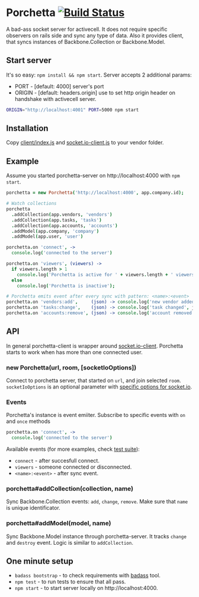 # Porchetta [![Build Status](https://circleci.com/gh/activecell/porchetta.png?circle-token=e4e94a5aa232fb270ea22a5f32a34e3db5e75b61)](https://circleci.com/gh/activecell/porchetta)

  A bad-ass socket server for activecell. It does not require specific observers on rails side and sync any type of data.
  Also it provides client, that syncs instances of Backbone.Collection or Backbone.Model.

## Start server

  It's so easy: `npm install && npm start`. Server accepts 2 additional params:

  * PORT - [default: 4000] server's port
  * ORIGIN - [default: headers.origin] use to set http origin header on handshake with activecell server.

```bash
ORIGIN="http://localhost:4001" PORT=5000 npm start
```

## Installation

  Copy [client/index.js](https://github.com/activecell/porchetta/blob/master/client/index.js) and [socket.io-client.js](https://github.com/LearnBoost/socket.io-client/blob/0.9/dist/socket.io.js) to your vendor folder.

## Example

  Assume you started porchetta-server on http://localhost:4000 with `npm start`.

```coffee
porchetta = new Porchetta('http://localhost:4000', app.company.id);

# Watch collections
porchetta
  .addCollection(app.vendors, 'vendors')
  .addCollection(app.tasks, 'tasks')
  .addCollection(app.accounts, 'accounts')
  .addModel(app.company, 'company')
  .addModel(app.user, 'user')

porchetta.on 'connect', ->
  console.log('connected to the server')

porchetta.on 'viewers', (viewers) ->
  if viewers.length > 1
    console.log('Porchetta is active for ' + viewers.length + ' viewers');
  else
    console.log('Porchetta is inactive');

# Porchetta emits event after every sync with pattern: <name>:<event>
porchetta.on 'vendors:add',     (json) -> console.log('new vendor added', json)
porchetta.on 'tasks:change',    (json) -> console.log('task changed', json)
porchetta.on 'accounts:remove', (json) -> console.log('account removed', json)
```

## API

  In general porchetta-client is wrapper around [socket.io-client](https://github.com/LearnBoost/socket.io-client).
  Porchetta starts to work when has more than one connected user.

### new Porchetta(url, room, [socketIoOptions])

  Connect to porchetta server, that started on `url`, and join selected `room`.
  `socketIoOptions` is an optional parameter with [specific options for socket.io](https://github.com/LearnBoost/Socket.IO/wiki/Configuring-Socket.IO).

### Events

  Porchetta's instance is event emiiter. Subscribe to specific events with `on` and `once` methods

```coffee
porchetta.on 'connect', ->
  console.log('connected to the server')
```

  Available events (for more examples, check [test suite](https://github.com/activecell/porchetta/blob/master/test/client/index-test.js)):

  * `connect` - after succesfull connect.
  * `viewers` - someone connected or disconnected.
  * `<name>:<event>` - after sync event.

### porchetta#addCollection(collection, name)

  Sync Backbone.Collection events: `add`, `change`, `remove`. Make sure that `name` is unique identificator.

### porchetta#addModel(model, name)

  Sync Backbone.Model instance through porchetta-server. It tracks `change` and `destroy` event. Logic is similar to `addCollection`.

## One minute setup

  * `badass bootstrap` - to check requirements with [badass](https://github.com/activecell/badass) tool.
  * `npm test` - to run tests to ensure that all pass.
  * `npm start` - to start server locally on http://localhost:4000.
